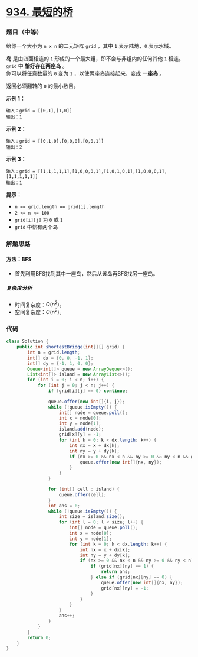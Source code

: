 # [934. 最短的桥](https://leetcode.cn/problems/shortest-bridge/)

### 题目（中等）

给你一个大小为 `n x n` 的二元矩阵 `grid` ，其中 `1` 表示陆地，`0` 表示水域。

**岛** 是由四面相连的 `1` 形成的一个最大组，即不会与非组内的任何其他 `1` 相连。`grid` 中 **恰好存在两座岛** 。  
你可以将任意数量的 `0` 变为 `1` ，以使两座岛连接起来，变成 **一座岛** 。

返回必须翻转的 `0` 的最小数目。

**示例 1：**

```
输入：grid = [[0,1],[1,0]]
输出：1
```

**示例 2：**

```
输入：grid = [[0,1,0],[0,0,0],[0,0,1]]
输出：2
```

**示例 3：**

```
输入：grid = [[1,1,1,1,1],[1,0,0,0,1],[1,0,1,0,1],[1,0,0,0,1],[1,1,1,1,1]]
输出：1
```

**提示：**

* `n == grid.length == grid[i].length`
* `2 <= n <= 100`
* `grid[i][j]` 为 `0` 或 `1`
* `grid` 中恰有两个岛

### 解题思路

#### 方法：BFS

- 首先利用BFS找到其中一座岛，然后从该岛再BFS找另一座岛。

##### 复杂度分析

- 时间复杂度：$O(n^2)$。
- 空间复杂度：$O(n^2)$。

### 代码

```java
class Solution {
    public int shortestBridge(int[][] grid) {
        int n = grid.length;
        int[] dx = {0, 0, -1, 1};
        int[] dy = {-1, 1, 0, 0};
        Queue<int[]> queue = new ArrayDeque<>();
        List<int[]> island = new ArrayList<>();
        for (int i = 0; i < n; i++) {
            for (int j = 0; j < n; j++) {
                if (grid[i][j] == 0) continue;

                queue.offer(new int[]{i, j});
                while (!queue.isEmpty()) {
                    int[] node = queue.poll();
                    int x = node[0];
                    int y = node[1];
                    island.add(node);
                    grid[x][y] = -1;
                    for (int k = 0; k < dx.length; k++) {
                        int nx = x + dx[k];
                        int ny = y + dy[k];
                        if (nx >= 0 && nx < n && ny >= 0 && ny < n && grid[nx][ny] == 1) {
                            queue.offer(new int[]{nx, ny});
                        }
                    }
                }

                for (int[] cell : island) {
                    queue.offer(cell);
                }
                int ans = 0;
                while (!queue.isEmpty()) {
                    int size = island.size();
                    for (int l = 0; l < size; l++) {
                        int[] node = queue.poll();
                        int x = node[0];
                        int y = node[1];
                        for (int k = 0; k < dx.length; k++) {
                            int nx = x + dx[k];
                            int ny = y + dy[k];
                            if (nx >= 0 && nx < n && ny >= 0 && ny < n) {
                                if (grid[nx][ny] == 1) {
                                    return ans;
                                } else if (grid[nx][ny] == 0) {
                                    queue.offer(new int[]{nx, ny});
                                    grid[nx][ny] = -1;
                                }
                            }
                        }
                    }
                    ans++;
                }
            }
        }
        return 0;
    }
}
```
